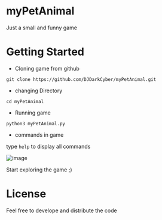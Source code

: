 # myPetAnimal

Just a small and funny game

# Getting Started

+ Cloning game from github

`git clone https://github.com/DJDarkCyber/myPetAnimal.git`

+ changing Directory

`cd myPetAnimal`

+ Running game

`python3 myPetAnimal.py`

+ commands in game

type `help` to display all commands

![image](https://user-images.githubusercontent.com/86729101/154328882-c493f56e-2b54-4d79-810e-523142d1b59b.png)

Start exploring the game ;)

# License

Feel free to develope and distribute the code
